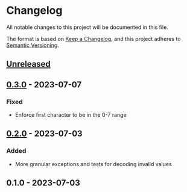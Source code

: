 # Changelog

All notable changes to this project will be documented in this file.

The format is based on [Keep a Changelog](https://keepachangelog.com/en/1.0.0/),
and this project adheres to [Semantic Versioning](https://semver.org/spec/v2.0.0.html).

<a name="unreleased"></a>
## [Unreleased]


<a name="0.3.0"></a>
## [0.3.0] - 2023-07-07
### Fixed
- Enforce first character to be in the 0-7 range


<a name="0.2.0"></a>
## [0.2.0] - 2023-07-03
### Added
- More granular exceptions and tests for decoding invalid values


<a name="0.1.0"></a>
## 0.1.0 - 2023-07-03

[Unreleased]: https://github.com/faustbrian/package_slug/compare/0.3.0...HEAD
[0.3.0]: https://github.com/faustbrian/package_slug/compare/0.2.0...0.3.0
[0.2.0]: https://github.com/faustbrian/package_slug/compare/0.1.0...0.2.0
